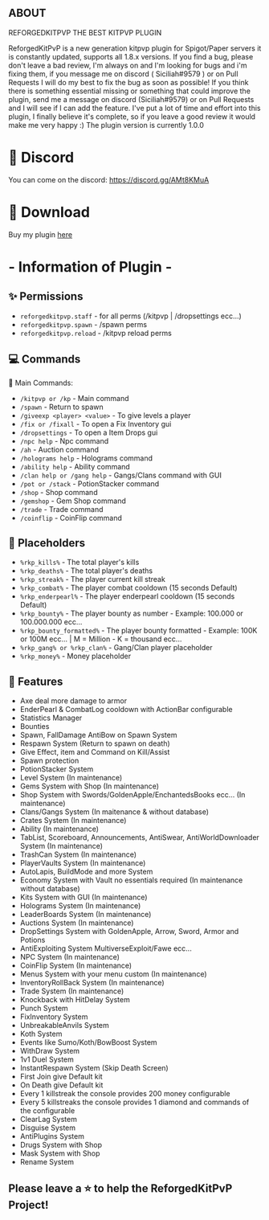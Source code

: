 ## ABOUT

REFORGEDKITPVP THE BEST KITPVP PLUGIN

ReforgedKitPvP is a new generation kitpvp plugin for Spigot/Paper servers
it is constantly updated, supports all 1.8.x versions.
If you find a bug, please don't leave a bad review, I'm always on and I'm
looking for bugs and i'm fixing them, if you message me on discord ( Siciliah#9579 )
or on Pull Requests I will do my best to fix the bug as soon as possible!
If you think there is something essential missing or something that could improve the
plugin, send me a message on discord (Siciliah#9579) or on Pull Requests and I will see
if I can add the feature. I've put a lot of time and effort into this plugin, I finally 
believe it's complete, so if you leave a good review it would make me very happy :)
The plugin version is currently 1.0.0

# 💬 Discord

You can come on the discord: https://discord.gg/AMt8KMuA

# 📂 Download

Buy my plugin [here](https://discord.gg/AMt8KMuA)

# - Information of Plugin -

## ✨ Permissions

* `reforgedkitpvp.staff` - for all perms (/kitpvp | /dropsettings ecc...)
* `reforgedkitpvp.spawn` - /spawn perms
* `reforgedkitpvp.reload` - /kitpvp reload perms

## 💻 Commands

🏹 Main Commands:
* `/kitpvp or /kp` - Main command
* `/spawn` - Return to spawn
* `/giveexp <player> <value>` - To give levels a player
* `/fix or /fixall` - To open a Fix Inventory gui
* `/dropsettings` - To open a Item Drops gui
* `/npc help` - Npc command
* `/ah` - Auction command
* `/holograms help` - Holograms command
* `/ability help` - Ability command
* `/clan help or /gang help` - Gangs/Clans command with GUI
* `/pot or /stack` - PotionStacker command
* `/shop` - Shop command
* `/gemshop` - Gem Shop command
* `/trade` - Trade command
* `/coinflip` - CoinFlip command

## 🧩 Placeholders

* `%rkp_kills%` - The total player's kills
* `%rkp_deaths%` - The total player's deaths
* `%rkp_streak%` - The player current kill streak
* `%rkp_combat%` - The player combat cooldown (15 seconds Default)
* `%rkp_enderpearl%` - The player enderpearl cooldown (15 seconds Default)
* `%rkp_bounty%` - The player bounty as number - Example: 100.000 or 100.000.000 ecc...
* `%rkp_bounty_formatted%` - The player bounty formatted - Example: 100K or 100M ecc... | M = Million - K = thousand ecc...
* `%rkp_gang% or %rkp_clan%` - Gang/Clan player placeholder
* `%rkp_money%` - Money placeholder
 
## 🔗 Features
* Axe deal more damage to armor
* EnderPearl & CombatLog cooldown with ActionBar configurable
* Statistics Manager
* Bounties
* Spawn, FallDamage AntiBow on Spawn System
* Respawn System (Return to spawn on death)
* Give Effect, item and Command on Kill/Assist
* Spawn protection
* PotionStacker System
* Level System (In maintenance)
* Gems System with Shop (In maintenance)
* Shop System with Swords/GoldenApple/EnchantedsBooks ecc... (In maintenance)
* Clans/Gangs System (In maitenance & without database)
* Crates System (In maintenance)
* Ability (In maintenance)
* TabList, Scoreboard, Announcements, AntiSwear, AntiWorldDownloader System (In maintenance)
* TrashCan System (In maintenance)
* PlayerVaults System (In maintenance)
* AutoLapis, BuildMode and more System
* Economy System with Vault no essentials required (In maintenance without database)
* Kits System with GUI (In maintenance)
* Holograms System (In maintenance)
* LeaderBoards System (In maintenance)
* Auctions System (In maintenance)
* DropSettings System with GoldenApple, Arrow, Sword, Armor and Potions
* AntiExploiting System MultiverseExploit/Fawe ecc...
* NPC System (In maintenance)
* CoinFlip System (In maintenance)
* Menus System with your menu custom (In maintenance)
* InventoryRollBack System (In maintenance)
* Trade System (In maintenance)
* Knockback with HitDelay System
* Punch System
* FixInventory System
* UnbreakableAnvils System
* Koth System
* Events like Sumo/Koth/BowBoost System
* WithDraw System
* 1v1 Duel System
* InstantRespawn System (Skip Death Screen)
* First Join give Default kit
* On Death give Default kit
* Every 1 killstreak the console provides 200 money configurable
* Every 5 killstreaks the console provides 1 diamond and commands of the configurable
* ClearLag System
* Disguise System
* AntiPlugins System
* Drugs System with Shop
* Mask System with Shop
* Rename System

## Please leave a ⭐ to help the ReforgedKitPvP Project!
